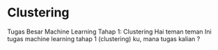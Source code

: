 # Clustering
Tugas Besar Machine Learning Tahap 1: Clustering 
Hai teman teman
Ini tugas machine learning tahap 1 (clustering) ku, mana tugas kalian ?
